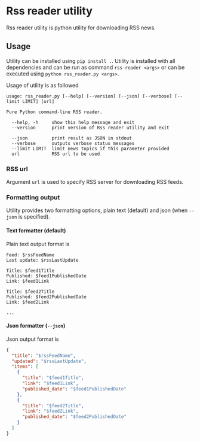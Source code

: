 # Rss reader utility

Rss reader utility is python utility for downloading RSS news.

## Usage
Utility can be installed using `pip install .`. Utility is installed with all dependencies
and can be run as command `rss-reader <args>` or can be executed using `python rss_reader.py <args>`.

Usage of utility is as followed
```shell
usage: rss_reader.py [--help] [--version] [--json] [--verbose] [--limit LIMIT] [url]

Pure Python command-line RSS reader.

  --help, -h     show this help message and exit
  --version      print version of Rss reader utility and exit

  --json         print result as JSON in stdout
  --verbose      outputs verbose status messages
  --limit LIMIT  limit news topics if this parameter provided
  url            RSS url to be used
```

### RSS url
Argument `url` is used to specify RSS server for downloading RSS feeds.

### Formatting output
Utility provides two formatting options, plain text (default) and json (when `--json` is specified).

#### Text formatter (default)
Plain text output format is
```text
Feed: $rssFeedName
Last update: $rssLastUpdate

Title: $feed1Title
Published: $feed1PublishedDate
Link: $feed1Link

Title: $feed2Title
Published: $feed2PublishedDate
Link: $feed2Link

...
```

#### Json formatter (`--json`)
Json output format is
```json
{
  "title": "$rssFeedName",
  "updated": "$rssLastUpdate",
  "items": [
    {
      "title": "$feed1Title",
      "link": "$feed1Link",
      "published_date": "$feed1PublishedDate"
    },
    {
      "title": "$feed2Title",
      "link": "$feed2Link",
      "published_date": "$feed2PublishedDate"
    }
  ]
}
```

